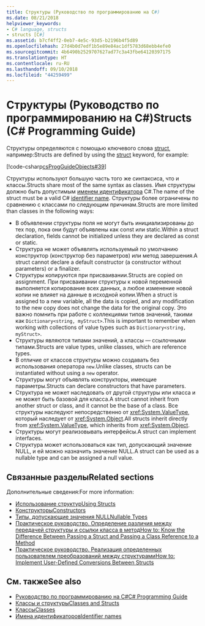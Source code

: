 ```yaml
---
title: Структуры (Руководство по программированию на C#)
ms.date: 08/21/2018
helpviewer_keywords:
- C# language, structs
- structs [C#]
ms.assetid: b7cf4ff2-0eb7-4e5c-93d5-b2196b4f5d89
ms.openlocfilehash: 27d4b0d7edf1b5e89e84ac1df5783d68ebb4efe0
ms.sourcegitcommit: 4b6490b2529707627ad77c3a43fbe64120397175
ms.translationtype: HT
ms.contentlocale: ru-RU
ms.lasthandoff: 09/10/2018
ms.locfileid: "44259499"
---
```

# <a name="structs-c-programming-guide"></a><span data-ttu-id="e6117-102">Структуры (Руководство по программированию на C#)</span><span class="sxs-lookup"><span data-stu-id="e6117-102">Structs (C# Programming Guide)</span></span>

<span data-ttu-id="e6117-103">Структуры определяются с помощью ключевого слова [struct](../../language-reference/keywords/struct.md), например:</span><span class="sxs-lookup"><span data-stu-id="e6117-103">Structs are defined by using the [struct](../../language-reference/keywords/struct.md) keyword, for example:</span></span>  
  
[!code-csharp[csProgGuideObjects#39](./codesnippet/CSharp/structs_1.cs)]  
  
<span data-ttu-id="e6117-104">Структуры используют большую часть того же синтаксиса, что и классы.</span><span class="sxs-lookup"><span data-stu-id="e6117-104">Structs share most of the same syntax as classes.</span></span> <span data-ttu-id="e6117-105">Имя структуры должно быть допустимым [именем идентификатора](../inside-a-program/identifier-names.md) C#.</span><span class="sxs-lookup"><span data-stu-id="e6117-105">The name of the struct must be a valid C# [identifier name](../inside-a-program/identifier-names.md).</span></span> <span data-ttu-id="e6117-106">Структуры более ограничены по сравнению с классами по следующим причинам.</span><span class="sxs-lookup"><span data-stu-id="e6117-106">Structs are more limited than classes in the following ways:</span></span>  
  
- <span data-ttu-id="e6117-107">В объявлении структуры поля не могут быть инициализированы до тех пор, пока они будут объявлены как const или static.</span><span class="sxs-lookup"><span data-stu-id="e6117-107">Within a struct declaration, fields cannot be initialized unless they are declared as const or static.</span></span>  
- <span data-ttu-id="e6117-108">Структура не может объявлять используемый по умолчанию конструктор (конструктор без параметров) или метод завершения.</span><span class="sxs-lookup"><span data-stu-id="e6117-108">A struct cannot declare a default constructor (a constructor without parameters) or a finalizer.</span></span>  
- <span data-ttu-id="e6117-109">Структуры копируются при присваивании.</span><span class="sxs-lookup"><span data-stu-id="e6117-109">Structs are copied on assignment.</span></span> <span data-ttu-id="e6117-110">При присваивании структуры к новой переменной выполняется копирование всех данных, а любое изменение новой копии не влияет на данные в исходной копии.</span><span class="sxs-lookup"><span data-stu-id="e6117-110">When a struct is assigned to a new variable, all the data is copied, and any modification to the new copy does not change the data for the original copy.</span></span> <span data-ttu-id="e6117-111">Это важно помнить при работе с коллекциями типов значений, такими как `Dictionary<string, myStruct>`.</span><span class="sxs-lookup"><span data-stu-id="e6117-111">This is important to remember when working with collections of value types such as `Dictionary<string, myStruct>`.</span></span>  
- <span data-ttu-id="e6117-112">Структуры являются типами значений, а классы — ссылочными типами.</span><span class="sxs-lookup"><span data-stu-id="e6117-112">Structs are value types, unlike classes, which are reference types.</span></span>  
- <span data-ttu-id="e6117-113">В отличие от классов структуры можно создавать без использования оператора `new`.</span><span class="sxs-lookup"><span data-stu-id="e6117-113">Unlike classes, structs can be instantiated without using a `new` operator.</span></span>  
- <span data-ttu-id="e6117-114">Структуры могут объявлять конструкторы, имеющие параметры.</span><span class="sxs-lookup"><span data-stu-id="e6117-114">Structs can declare constructors that have parameters.</span></span> 
- <span data-ttu-id="e6117-115">Структура не может наследовать от другой структуры или класса и не может быть базовой для класса.</span><span class="sxs-lookup"><span data-stu-id="e6117-115">A struct cannot inherit from another struct or class, and it cannot be the base of a class.</span></span> <span data-ttu-id="e6117-116">Все структуры наследуют непосредственно от <xref:System.ValueType>, который наследует от <xref:System.Object>.</span><span class="sxs-lookup"><span data-stu-id="e6117-116">All structs inherit directly from <xref:System.ValueType>, which inherits from <xref:System.Object>.</span></span>  
- <span data-ttu-id="e6117-117">Структуры могут реализовывать интерфейсы.</span><span class="sxs-lookup"><span data-stu-id="e6117-117">A struct can implement interfaces.</span></span>  
- <span data-ttu-id="e6117-118">Структура может использоваться как тип, допускающий значение NULL, и ей можно назначить значение NULL.</span><span class="sxs-lookup"><span data-stu-id="e6117-118">A struct can be used as a nullable type and can be assigned a null value.</span></span>  
  
## <a name="related-sections"></a><span data-ttu-id="e6117-119">Связанные разделы</span><span class="sxs-lookup"><span data-stu-id="e6117-119">Related sections</span></span>  

<span data-ttu-id="e6117-120">Дополнительные сведения:</span><span class="sxs-lookup"><span data-stu-id="e6117-120">For more information:</span></span>  
  
- [<span data-ttu-id="e6117-121">Использование структур</span><span class="sxs-lookup"><span data-stu-id="e6117-121">Using Structs</span></span>](using-structs.md)
- [<span data-ttu-id="e6117-122">Конструкторы</span><span class="sxs-lookup"><span data-stu-id="e6117-122">Constructors</span></span>](constructors.md)
- [<span data-ttu-id="e6117-123">Типы, допускающие значения NULL</span><span class="sxs-lookup"><span data-stu-id="e6117-123">Nullable Types</span></span>](../nullable-types/index.md)
- [<span data-ttu-id="e6117-124">Практическое руководство. Определение различия между передачей структуры и ссылки класса в метод</span><span class="sxs-lookup"><span data-stu-id="e6117-124">How to: Know the Difference Between Passing a Struct and Passing a Class Reference to a Method</span></span>](how-to-know-the-difference-passing-a-struct-and-passing-a-class-to-a-method.md)
- [<span data-ttu-id="e6117-125">Практическое руководство. Реализация определенных пользователем преобразований между структурами</span><span class="sxs-lookup"><span data-stu-id="e6117-125">How to: Implement User-Defined Conversions Between Structs</span></span>](../statements-expressions-operators/how-to-implement-user-defined-conversions-between-structs.md)

## <a name="see-also"></a><span data-ttu-id="e6117-126">См. также</span><span class="sxs-lookup"><span data-stu-id="e6117-126">See also</span></span>

- [<span data-ttu-id="e6117-127">Руководство по программированию на C#</span><span class="sxs-lookup"><span data-stu-id="e6117-127">C# Programming Guide</span></span>](../index.md)
- [<span data-ttu-id="e6117-128">Классы и структуры</span><span class="sxs-lookup"><span data-stu-id="e6117-128">Classes and Structs</span></span>](index.md)
- [<span data-ttu-id="e6117-129">Классы</span><span class="sxs-lookup"><span data-stu-id="e6117-129">Classes</span></span>](classes.md)
- [<span data-ttu-id="e6117-130">Имена идентификаторов</span><span class="sxs-lookup"><span data-stu-id="e6117-130">Identifier names</span></span>](../inside-a-program/identifier-names.md)
